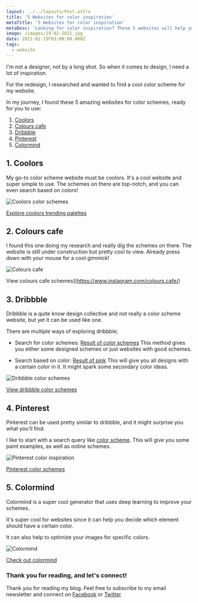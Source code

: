 ```yaml
---
layout: ../../layouts/Post.astro
title: '5 Websites for color inspiration'
metaTitle: '5 Websites for color inspiration'
metaDesc: 'Looking for color inspiration? These 5 websites will help you find the perfect color palette'
image: /images/19-02-2021.jpg
date: 2021-02-19T03:00:00.000Z
tags:
  - website
---
```


I'm not a designer, not by a long shot. So when it comes to design, I need a lot of inspiration.

For the redesign, I researched and wanted to find a cool color scheme for my website.

In my journey, I found these 5 amazing websites for color schemes, ready for you to use:

1. [Coolors](#heading-1.-coolors)
2. [Colours cafe](#heading-2.-colours-cafe)
3. [Dribbble](#heading-3.-dribbble)
4. [Pinterest](#heading-4.-pinterest)
5. [Colormind](#heading-5.-colormind)

## 1. Coolors

My go-to color scheme website must be coolors. It's a cool website and super simple to use.
The schemes on there are top-notch, and you can even search based on colors!

![Coolors color schemes](https://cdn.hashnode.com/res/hashnode/image/upload/v1613319612345/y2JMFYtVq.png)

[Explore coolors trending palettes](https://coolors.co/palettes/trending)

## 2. Colours cafe

I found this one doing my research and really dig the schemes on there. The website is still under construction but pretty cool to view. Already press down with your mouse for a cool gimmick!

![Colours cafe](https://cdn.hashnode.com/res/hashnode/image/upload/v1613319637295/5maq_Gf6j.png)

View colours cafe schemes](https://www.instagram.com/colours.cafe/)

## 3. Dribbble

Dribbble is a quite know design collective and not really a color scheme website, but yet it can be used like one.

There are multiple ways of exploring dribbble;

- Search for color schemes: [Result of color schemes](https://dribbble.com/search/color%20scheme)
  This method gives you either some designed schemes or just websites with good schemes.

- Search based on color: [Result of pink](https://dribbble.com/search?color=E8308C)
  This will give you all designs with a certain color in it. It might spark some secondary color ideas.

![Dribbble color schemes](https://cdn.hashnode.com/res/hashnode/image/upload/v1613319661763/HiD7ZVMEt.png)

[View dribbble color schemes](https://dribbble.com/search/color%20scheme)

## 4. Pinterest

Pinterest can be used pretty similar to dribbble, and it might surprise you what you'll find.

I like to start with a search query like [color scheme](https://nl.pinterest.com/search/pins/?q=color%20scheme&rs=typed&term_meta[]=color%7Ctyped&term_meta[]=scheme%7Ctyped). This will give you some paint examples, as well as online schemes.

![Pinterest color inspiration](https://cdn.hashnode.com/res/hashnode/image/upload/v1613319701243/1QfP60mlt.png)

[Pinterest color schemes](https://nl.pinterest.com/search/pins/?q=color%20scheme&rs=typed&term_meta[]=color%7Ctyped&term_meta[]=scheme%7Ctyped)

## 5. Colormind

Colormind is a super cool generator that uses deep learning to improve your schemes.

It's super cool for websites since it can help you decide which element should have a certain color.

It can also help to optimize your images for specific colors.

![Colormind](https://cdn.hashnode.com/res/hashnode/image/upload/v1613319736424/p8KaRBahi.png)

[Check out colormind](http://colormind.io/)

### Thank you for reading, and let's connect!

Thank you for reading my blog. Feel free to subscribe to my email newsletter and connect on [Facebook](https://www.facebook.com/DailyDevTipsBlog) or [Twitter](https://twitter.com/DailyDevTips1)
